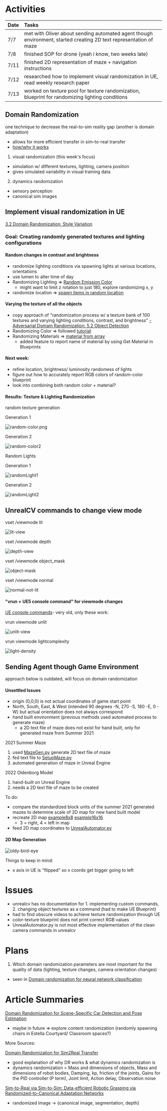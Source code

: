 # Activities
| Date | Tasks
| :--        |:--   |
| 7/7 | met with Oliver about sending automated agent though environment, started creating 2D text representation of maze |
| 7/8 | finished SOP for drone (yeah i know, two weeks late)
| 7/11 | finished 2D representation of maze + navigation instructions
| 7/12 | researched how to implement visual randomization in UE, read weekly research paper
| 7/13 | worked on texture pool for texture randomization, blueprint for randomizing lighting conditions

## Domain Randomization
one technique to decrease the real-to-sim reality gap (another is domain adaptation)
+ allows for more efficient transfer in sim-to-real transfer
+ [how/why it works](https://lilianweng.github.io/posts/2019-05-05-domain-randomization/#why-does-domain-randomization-work)

1. visual randomization (this week's focus)
+ simulation w/ different textures, lighting, camera position
+ gives simulated variability in visual training data

2. dynamics randomization
+ sensory perception
+ canonical sim images

## Implement visual randomization in UE

[3.2 Domain Randomization: Style Variation](https://arxiv.org/pdf/1811.05939v1.pdf)

### Goal: Creating randomly generated textures and lighting configurations

#### Random changes in contrast and brightness
+ randomize lighting conditions via spawning lights at various locations, orientations
+ use lumen to alter time of day
+ Randomizing Lighting => [Random Emission Color](https://www.youtube.com/watch?v=OANHj2qtiSY)
    + might want to limit z rotation to just 180, explore randomizing x, y
+ randomize location => [spawn items in random location](https://youtu.be/IjFUqverTio)

#### Varying the texture of all the objects
+ copy approach of "randomization process w/ a texture bank of 100 textures and varying lighting conditions, contrast, and brightness" 
[-Adversarial Domain Randomization: 5.2 Object Detection](http://arxiv-export3.library.cornell.edu/pdf/1812.00491v2)
+ Randomizing Color => followed [tutorial](https://youtu.be/i2XmTbfIJ3s) 
+ Randomizing Materials => [material from array](https://www.youtube.com/watch?v=hpurJpsyO-s) 
    + added feature to report name of material by using Get Material in Blueprints


#### Next week:
+ refine location, brightness/ luminosity randomess of lights
+ figure out how to accurately report RGB colors of random-color blueprint
+ look into combining both random color + material?

#### Results: Texture & Lighting Randomization 
random texture generation

Generation 1

![random-color.png](random-color.png)

Generation 2

![random-color2](random-color2.png)

Random Lights

Generation 1

![randomLight1](random-light1.png)

Generation 2

![randomLight2](random-light2.png)

## UnrealCV commands to change view mode

vset /viewmode lit

![lit-view](lit_view.png)

vset /viewmode depth

![depth-view](depth_view.png)
 
vset /viewmode object_mask

![object-mask](object-mask-view.png)

vset /viewmode normal

![normal-not-lit](normal-not-lit_view.png)

#### "vrun + UE5 console command" for viewmode changes
[UE console commands](https://docs.unrealengine.com/udk/Three/ViewModes.html#:~:text=In%20the%20editor%2C%20the%20view%20mode%20is%20selected,rest%20of%20the%20viewmodes%20work%20on%20all%20platforms)- very old, only these work:

vrun viewmode unlit

![unlit-view](unlit-view.png)

vrun viewmode lightcomplexity

![light-density](lighting-complexity-view.png)

## Sending Agent though Game Environment
approach below is outdated, will focus on domain randomization

#### Unsettled Issues
+ origin (0,0,0) is not actual coordinates of game start point
+ North, South, East, & West (intended 90 degrees -N, 270 -S, 180 -E, 0 -W) but actual orientation does not always correspond
+ hand built environment (previous methods used automated process to generate maze)
    + a 2D text file of maze does not exist for hand built, only for generated maze from Summer 2021

2021 Summer Maze
1. used [MazeGen.py](https://github.com/oliverc1623/raycasting-simulation/blob/master/MazeGen/MazeGen.py) generate 2D text file of maze 
2. fed text file to [SetupMaze.py](https://github.com/oliverc1623/raycasting-simulation/blob/master/Unreal/SetupMaze.py) 
3. automated generation of maze in Unreal Engine

2022 Oldenborg Model
1. hand-built on Unreal Engine
2. needs a 2D text file of maze to be created

To do:
+ compare the standardized block units of the summer 2021 generated mazes to determine scale of 2D map for new hand built model
+ recreate 2D map [example8x8](https://github.com/oliverc1623/raycasting-simulation/blob/master/Mazes/training_mazes8x8/maze_01.txt) [example16x16](https://github.com/oliverc1623/raycasting-simulation/blob/master/Mazes/maze16x16.txt)
    + 3 = right, 4 = left in map
+ feed 2D map coordinates to [UnrealAutomator.py](https://github.com/oliverc1623/raycasting-simulation/blob/master/Unreal/UnrealAutomator.py)

#### 2D Map Generation
![oldy-bird-eye](bird-eye-oldy.png)

Things to keep in mind:
+ x axis in UE is "flipped" so x coords get bigger going to left

# Issues
+ unrealcv has no documentation for 1. implementing custom commands, 2. changing object textures as a command (had to make UE Blueprint)
+ had to find obscure videos to achieve texture randomization through UE
+ color-texture blueprint does not print correct RGB values
+ UnrealAutomator.py is not most effective implementation of the clean camera commands in unrealcv

# Plans
1. Which domain randomization parameters are most important for the quality of data (lighting, texture changes, camera orientation changes)
+ seen in [Domain randomization for neural network classification](https://journalofbigdata.springeropen.com/articles/10.1186/s40537-021-00455-5#Sec7)

# Article Summaries

[Domain Randomization for Scene-Specific Car Detection and Pose Estimation](https://arxiv.org/pdf/1811.05939v1.pdf)
+ maybe in future => explore content randomization (randomly spawning chairs in Estella Courtyard/ Classroom spaces?)

More Sources:

[Domain Randomization for Sim2Real Transfer](https://lilianweng.github.io/posts/2019-05-05-domain-randomization/)
+ good explanation of why DR works & what dynamics randomization is 
+ dynamics randomization = Mass and dimensions of objects, Mass and dimensions of robot bodies, Damping, kp, friction of the joints, Gains for the PID controller (P term), Joint limit, Action delay, Observation noise

[Sim-to-Real via Sim-to-Sim: Data-efficient Robotic Grasping via Randomized-to-Canonical Adaptation Networks](https://openaccess.thecvf.com/content_CVPR_2019/papers/James_Sim-To-Real_via_Sim-To-Sim_Data-Efficient_Robotic_Grasping_via_Randomized-To-Canonical_Adaptation_Networks_CVPR_2019_paper.pdf)
+ randomized image -> {canonical image, segmentation, depth}


